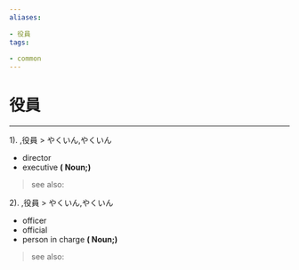 ```yaml
---
aliases:
    
- 役員
tags:
    
- common
---
```


# 役員
---
1).
,役員 > やくいん,やくいん

- director
- executive
**( Noun;)**
> see also: 
            
2).
,役員 > やくいん,やくいん

- officer
- official
- person in charge
**( Noun;)**
> see also: 
            